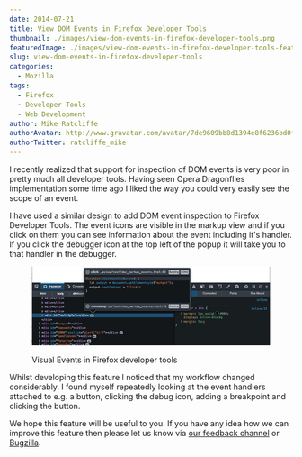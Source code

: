 ```yaml
---
date: 2014-07-21
title: View DOM Events in Firefox Developer Tools
thumbnail: ./images/view-dom-events-in-firefox-developer-tools.png
featuredImage: ./images/view-dom-events-in-firefox-developer-tools-featured-image.png
slug: view-dom-events-in-firefox-developer-tools
categories:
  - Mozilla
tags:
  - Firefox
  - Developer Tools
  - Web Development
author: Mike Ratcliffe
authorAvatar: http://www.gravatar.com/avatar/7de9609bb8d1394e8f6236bd0fac2d7b.jpg
authorTwitter: ratcliffe_mike
---
```


I recently realized that support for inspection of DOM events is very poor in pretty much all developer tools. Having seen Opera Dragonflies implementation some time ago I liked the way you could very easily see the scope of an event.

I have used a similar design to add DOM event inspection to Firefox Developer Tools. The event icons are visible in the markup view and if you click on them you can see information about the event including it's handler. If you click the debugger icon at the top left of the popup it will take you to that handler in the debugger.

<figure>

![Visual Events in Firefox Developer Tools](images/visual-events-in-firefox-developer-tools.png)

  <figcaption>Visual Events in Firefox developer tools</figcaption>
</figure>

Whilst developing this feature I noticed that my workflow changed considerably. I found myself repeatedly looking at the event handlers attached to e.g. a button, clicking the debug icon, adding a breakpoint and clicking the button.

We hope this feature will be useful to you. If you have any idea how we can improve this feature then please let us know via [our feedback channel](http://ffdevtools.uservoice.com/forums/246087-firefox-developer-tools-ideas) or [Bugzilla](https://bugzilla.mozilla.org/enter_bug.cgi?component=Developer%20Tools%3A%20Inspector&product=Firefox&rep_platform=All&op_sys=All).
